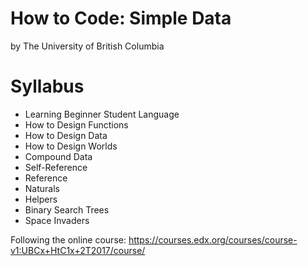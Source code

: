 # How to Code: Simple Data
by The University of British Columbia

# Syllabus
- Learning Beginner Student Language
- How to Design Functions
- How to Design Data
- How to Design Worlds
- Compound Data
- Self-Reference
- Reference
- Naturals
- Helpers
- Binary Search Trees
- Space Invaders

Following the online course:
https://courses.edx.org/courses/course-v1:UBCx+HtC1x+2T2017/course/

